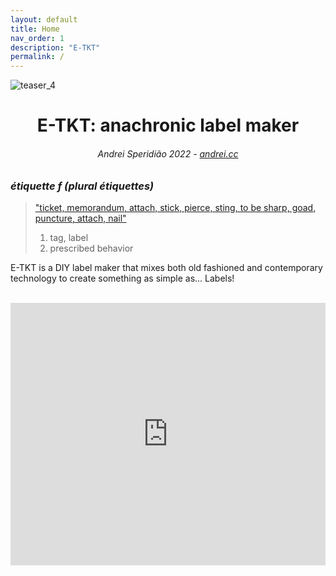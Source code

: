 ```yaml
---
layout: default
title: Home
nav_order: 1
description: "E-TKT"
permalink: /
---
```

![teaser_4](https://user-images.githubusercontent.com/15098003/171178685-e226b7ec-bc1c-44df-a134-f5b71171801a.gif)

<h1 align="center">
    E-TKT: anachronic label maker
</h1>
<h6 align="center">Andrei Speridião 2022 - <a href="https://andrei.cc">andrei.cc</a> </h6>

<!-- # 🙃 what is it? -->
### *étiquette f (plural étiquettes)*
> ["ticket, memorandum, attach, stick, pierce, sting, to be sharp, goad, puncture, attach, nail"](https://en.wiktionary.org/wiki/%C3%A9tiquette#French)
> 1. tag, label 
> 2. prescribed behavior

E-TKT is a DIY label maker that mixes both old fashioned and contemporary technology to create something as simple as... Labels!

<br>

<iframe  width="100%" height="420" src="https://www.youtube.com/embed/F0E5adLQ-AY" title="YouTube video player" frameborder="0" allow="accelerometer; autoplay; clipboard-write; encrypted-media; gyroscope; picture-in-picture" allowfullscreen></iframe>
